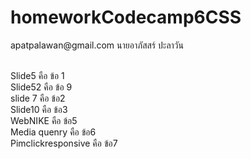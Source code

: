 # homeworkCodecamp6CSS
<p>apatpalawan@gmail.com นายอาภัสสร์ ปะลาวัน </p> <br>
 Slide5  คือ ข้อ 1 <br>
 Slide52 คือ ข้อ 9 <br>
slide 7  คือ ข้อ2 <br>
Slide10  คือ ข้อ3 <br>
WebNIKE  คือ ข้อ5   <br>
Media quenry คือ ข้อ6   <br>
Pimclickresponsive          คือ ข้อ7   <br>